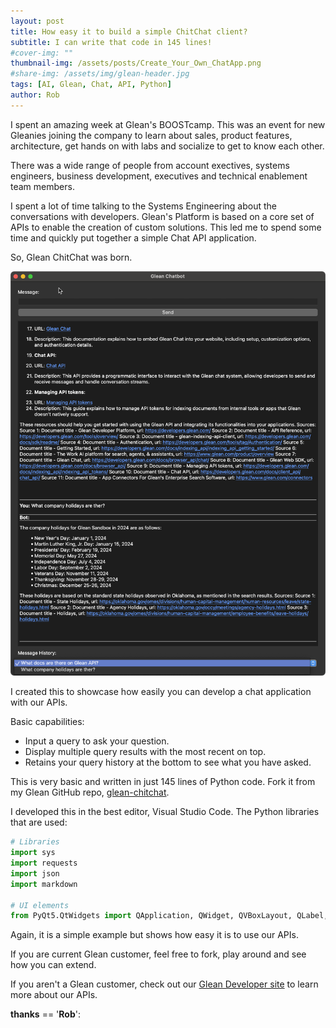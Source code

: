 ```yaml
---
layout: post
title: How easy it to build a simple ChitChat client?  
subtitle: I can write that code in 145 lines!
#cover-img: ""
thumbnail-img: /assets/posts/Create_Your_Own_ChatApp.png
#share-img: /assets/img/glean-header.jpg
tags: [AI, Glean, Chat, API, Python]
author: Rob
---
```


I spent an amazing week at Glean's BOOSTcamp. This was an event for new Gleanies joining the company to learn about sales, product features, architecture, get hands on with labs and socialize to get to know each other.

There was a wide range of people from account exectives, systems engineers, business development, executives and technical enablement team members. 

I spent a lot of time talking to the Systems Engineering about the conversations with developers. Glean's Platform is based on a core set of APIs to enable the creation of custom solutions. This led me to spend some time and quickly put together a simple Chat API application.

So, Glean ChitChat was born.

![glean-chitchat](/assets/posts/Create_Your_Own_ChatApp.png)

I created this to showcase how easily you can develop a chat application with our APIs.

Basic capabilities:

* Input a query to ask your question.
* Display multiple query results with the most recent on top.
* Retains your query history at the bottom to see what you have asked.

This is very basic and written in just 145 lines of Python code. Fork it from my Glean GitHub repo, [glean-chitchat](https://github.com/rob-barker-glean/glean-chitchat).

I developed this in the best editor, Visual Studio Code. The Python libraries that are used:

```python
# Libraries
import sys
import requests
import json
import markdown

# UI elements
from PyQt5.QtWidgets import QApplication, QWidget, QVBoxLayout, QLabel, QLineEdit, QTextBrowser, QPushButton, QComboBox
```

Again, it is a simple example but shows how easy it is to use our APIs. 

If you are current Glean customer, feel free to fork, play around and see how you can extend.

If you aren't a Glean customer, check out our [Glean Developer site](https://developers.glean.com) to learn more about our APIs.

__thanks__ == '__Rob__':
